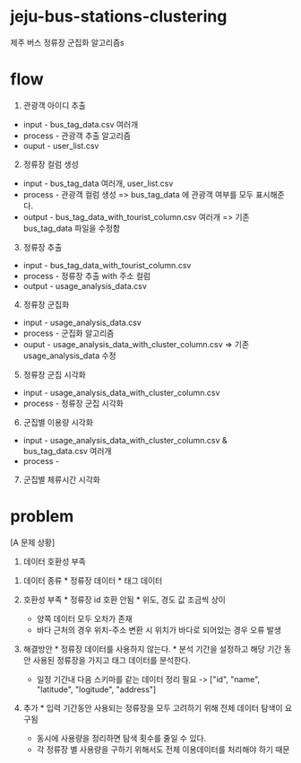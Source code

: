 # jeju-bus-stations-clustering
제주 버스 정류장 군집화 알고리즘s

# flow
1. 관광객 아이디 추출
 * input - bus_tag_data.csv 여러개
 * process - 관광객 추출 알고리즘
 * ouput - user_list.csv

2. 정류장 컬럼 생성
* input - bus_tag_data 여러개, user_list.csv
* process - 관광객 컬럼 생성 => bus_tag_data 에 관광객 여부를 모두 표시해준다.
* output - bus_tag_data_with_tourist_column.csv 여러개 => 기존 bus_tag_data  파일을 수정함

3. 정류장 추출
* input - bus_tag_data_with_tourist_column.csv 
* process - 정류장 추출 with 주소 컬럼
* output - usage_analysis_data.csv

4. 정류장 군집화
* input - usage_analysis_data.csv
* process - 군집화 알고리즘
* ouput - usage_analysis_data_with_cluster_column.csv => 기존 usage_analysis_data 수정

5. 정류장 군집 시각화
* input - usage_analysis_data_with_cluster_column.csv
* process - 정류장 군집 시각화

6. 군집별 이용량 시각화
* input - usage_analysis_data_with_cluster_column.csv &  bus_tag_data.csv 여러개 
* process - 
7. 군집별 체류시간 시각화

# problem
[A 문제 상황]
1. 데이터 호환성 부족
  1) 데이터 종류
    * 정류장 데이터
    * 태그 데이터

  2) 호환성 부족 
    * 정류장 id 호환 안됨
    * 위도, 경도 값 조금씩 상이
      - 양쪽 데이터 모두 오차가 존재
      - 바다 근처의 경우 위치-주소 변환 시 위치가 바다로 되어있는 경우 오류 발생
      
  3) 해결방안
    * 정류장 데이터를 사용하지 않는다.
    * 분석 기간을 설정하고 해당 기간 동안 사용된 정류장을 가지고 태그 데이터를 분석한다.
      - 일정 기간내 다음 스키마를 같는 데이터 정리 필요
        -> ["id", "name", "latitude", "logitude", "address"]

  4) 추가
    * 입력 기간동안 사용되는 정류장을 모두 고려하기 위해 전체 데이터 탐색이 요구됨
      - 동시에 사용량을 정리하면 탐색 횟수를 줄일 수 있다.
      - 각 정류장 별 사용량을 구하기 위해서도 전체 이용데이터를 처리해야 하기 때문